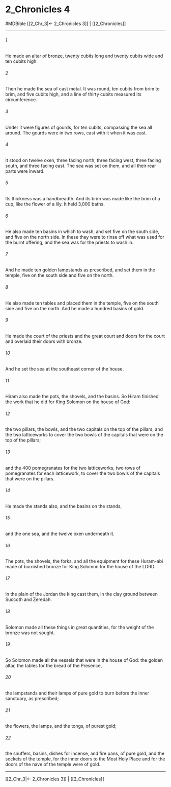 # 2_Chronicles 4
#MDBible
[[2_Chr_3|← 2_Chronicles 3]] | [[2_Chronicles]]

***

###### 1 
He made an altar of bronze, twenty cubits long and twenty cubits wide and ten cubits high. 

###### 2 
Then he made the sea of cast metal. It was round, ten cubits from brim to brim, and five cubits high, and a line of thirty cubits measured its circumference. 

###### 3 
Under it were figures of gourds, for ten cubits, compassing the sea all around. The gourds were in two rows, cast with it when it was cast. 

###### 4 
It stood on twelve oxen, three facing north, three facing west, three facing south, and three facing east. The sea was set on them, and all their rear parts were inward. 

###### 5 
Its thickness was a handbreadth. And its brim was made like the brim of a cup, like the flower of a lily. It held 3,000 baths. 

###### 6 
He also made ten basins in which to wash, and set five on the south side, and five on the north side. In these they were to rinse off what was used for the burnt offering, and the sea was for the priests to wash in. 

###### 7 
And he made ten golden lampstands as prescribed, and set them in the temple, five on the south side and five on the north. 

###### 8 
He also made ten tables and placed them in the temple, five on the south side and five on the north. And he made a hundred basins of gold. 

###### 9 
He made the court of the priests and the great court and doors for the court and overlaid their doors with bronze. 

###### 10 
And he set the sea at the southeast corner of the house. 

###### 11 
Hiram also made the pots, the shovels, and the basins. So Hiram finished the work that he did for King Solomon on the house of God: 

###### 12 
the two pillars, the bowls, and the two capitals on the top of the pillars; and the two latticeworks to cover the two bowls of the capitals that were on the top of the pillars; 

###### 13 
and the 400 pomegranates for the two latticeworks, two rows of pomegranates for each latticework, to cover the two bowls of the capitals that were on the pillars. 

###### 14 
He made the stands also, and the basins on the stands, 

###### 15 
and the one sea, and the twelve oxen underneath it. 

###### 16 
The pots, the shovels, the forks, and all the equipment for these Huram-abi made of burnished bronze for King Solomon for the house of the LORD. 

###### 17 
In the plain of the Jordan the king cast them, in the clay ground between Succoth and Zeredah. 

###### 18 
Solomon made all these things in great quantities, for the weight of the bronze was not sought. 

###### 19 
So Solomon made all the vessels that were in the house of God: the golden altar, the tables for the bread of the Presence, 

###### 20 
the lampstands and their lamps of pure gold to burn before the inner sanctuary, as prescribed; 

###### 21 
the flowers, the lamps, and the tongs, of purest gold; 

###### 22 
the snuffers, basins, dishes for incense, and fire pans, of pure gold, and the sockets of the temple, for the inner doors to the Most Holy Place and for the doors of the nave of the temple were of gold. 

***

[[2_Chr_3|← 2_Chronicles 3]] | [[2_Chronicles]]
